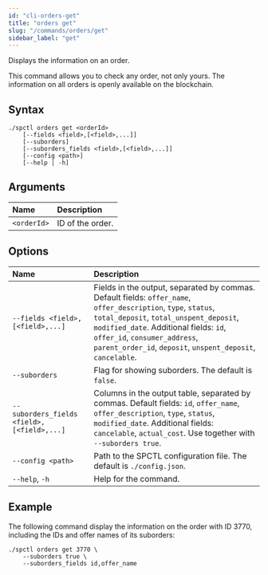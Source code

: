 ```yaml
---
id: "cli-orders-get"
title: "orders get"
slug: "/commands/orders/get"
sidebar_label: "get"
---
```


Displays the information on an <a id="order"><span className="dashed-underline">order</span></a>.

This command allows you to check any order, not only yours. The information on all orders is openly available on the blockchain.

## Syntax

```
./spctl orders get <orderId>
    [--fields <field>,[<field>,...]]
    [--suborders]
    [--suborders_fields <field>,[<field>,...]]
    [--config <path>]
    [--help | -h]
```

## Arguments

| **Name** | **Description** |
| :- | :- |
| `<orderId>` | ID of the order. |

## Options

| <div style={{width:355}}>**Name**</div> | **Description** |
| :- | :- |
| `--fields <field>,[<field>,...]` | Fields in the output, separated by commas. Default fields: `offer_name`, `offer_description`, `type`, `status`, `total_deposit`, `total_unspent_deposit`, `modified_date`. Additional fields: `id`, `offer_id`, `consumer_address`, `parent_order_id`, `deposit`, `unspent_deposit`, `cancelable`. |
| `--suborders` | Flag for showing suborders. The default is `false`. |
| `--suborders_fields <field>,[<field>,...]` | Columns in the output table, separated by commas. Default fields: `id`, `offer_name`, `offer_description`, `type`, `status`, `modified_date`. Additional fields: `cancelable`, `actual_cost`. Use together with `--suborders true`. |
| `--config <path>` | Path to the SPCTL configuration file. The default is `./config.json`. |
| `--help`, `-h` | Help for the command. |

## Example

The following command display the information on the order with ID 3770, including the IDs and offer names of its suborders:

```
./spctl orders get 3770 \
    --suborders true \
    --suborders_fields id,offer_name
```